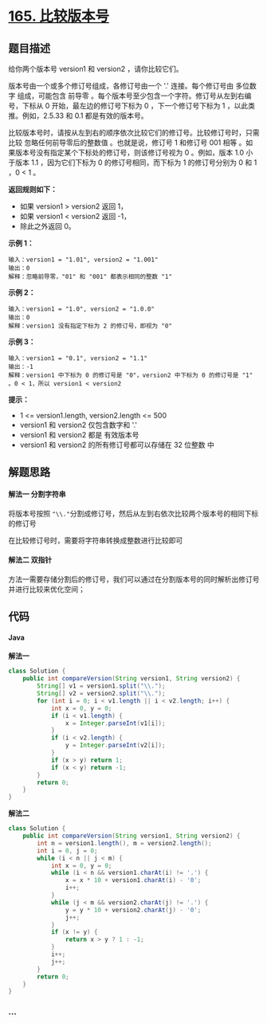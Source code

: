 # [165. 比较版本号](https://leetcode-cn.com/problems/compare-version-numbers/)

## 题目描述

给你两个版本号 version1 和 version2 ，请你比较它们。

版本号由一个或多个修订号组成，各修订号由一个 '.' 连接。每个修订号由 多位数字 组成，可能包含 前导零 。每个版本号至少包含一个字符。修订号从左到右编号，下标从 0 开始，最左边的修订号下标为 0 ，下一个修订号下标为 1 ，以此类推。例如，2.5.33 和 0.1 都是有效的版本号。

比较版本号时，请按从左到右的顺序依次比较它们的修订号。比较修订号时，只需比较 忽略任何前导零后的整数值 。也就是说，修订号 1 和修订号 001 相等 。如果版本号没有指定某个下标处的修订号，则该修订号视为 0 。例如，版本 1.0 小于版本 1.1 ，因为它们下标为 0 的修订号相同，而下标为 1 的修订号分别为 0 和 1 ，0 < 1 。

**返回规则如下：**

- 如果 version1 > version2 返回 1，
- 如果 version1 < version2 返回 -1，
- 除此之外返回 0。

**示例 1：**

```
输入：version1 = "1.01", version2 = "1.001"
输出：0
解释：忽略前导零，"01" 和 "001" 都表示相同的整数 "1"
```

**示例 2：**

```
输入：version1 = "1.0", version2 = "1.0.0"
输出：0
解释：version1 没有指定下标为 2 的修订号，即视为 "0"
```

**示例 3：**

```
输入：version1 = "0.1", version2 = "1.1"
输出：-1
解释：version1 中下标为 0 的修订号是 "0"，version2 中下标为 0 的修订号是 "1" 。0 < 1，所以 version1 < version2
```

**提示：**

- 1 <= version1.length, version2.length <= 500
- version1 和 version2 仅包含数字和 '.'
- version1 和 version2 都是 有效版本号
- version1 和 version2 的所有修订号都可以存储在 32 位整数 中

## 解题思路

#### 解法一 分割字符串

将版本号按照 `"\\."`分割成修订号，然后从左到右依次比较两个版本号的相同下标的修订号

在比较修订号时，需要将字符串转换成整数进行比较即可

#### 解法二 双指针

方法一需要存储分割后的修订号，我们可以通过在分割版本号的同时解析出修订号并进行比较来优化空间；

## 代码

<!-- tabs:start -->

#### Java

**解法一**

```java
class Solution {
    public int compareVersion(String version1, String version2) {
        String[] v1 = version1.split("\\.");
        String[] v2 = version2.split("\\.");
        for (int i = 0; i < v1.length || i < v2.length; i++) {
            int x = 0, y = 0;
            if (i < v1.length) {
                x = Integer.parseInt(v1[i]);
            }
            if (i < v2.length) {
                y = Integer.parseInt(v2[i]);
            }
            if (x > y) return 1;
            if (x < y) return -1;
        }
        return 0;
    }
}
```

**解法二**

```java
class Solution {
    public int compareVersion(String version1, String version2) {
        int n = version1.length(), m = version2.length();
        int i = 0, j = 0;
        while (i < n || j < m) {
            int x = 0, y = 0;
            while (i < n && version1.charAt(i) != '.') {
                x = x * 10 + version1.charAt(i) - '0';
                i++;
            }
            while (j < m && version2.charAt(j) != '.') {
                y = y * 10 + version2.charAt(j) - '0';
                j++;
            }
            if (x != y) {
                return x > y ? 1 : -1;
            }
            i++;
            j++;
        }
        return 0;
    }
}
```

### **...**

```

```

<!-- tabs:end -->